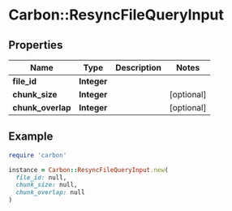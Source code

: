 # Carbon::ResyncFileQueryInput

## Properties

| Name | Type | Description | Notes |
| ---- | ---- | ----------- | ----- |
| **file_id** | **Integer** |  |  |
| **chunk_size** | **Integer** |  | [optional] |
| **chunk_overlap** | **Integer** |  | [optional] |

## Example

```ruby
require 'carbon'

instance = Carbon::ResyncFileQueryInput.new(
  file_id: null,
  chunk_size: null,
  chunk_overlap: null
)
```

